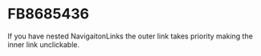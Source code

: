 # FB8685436

If you have nested NavigaitonLinks the outer link takes priority making the inner link unclickable. 